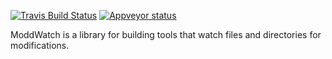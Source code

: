 
[![Travis Build Status](https://travis-ci.org/cortesi/moddwatch.svg?branch=master)](https://travis-ci.org/cortesi/modd)
[![Appveyor status](https://ci.appveyor.com/api/projects/status/rgdqhluxr34t9eou/branch/master?svg=true)](https://ci.appveyor.com/project/cortesi/moddwatch/branch/master)

ModdWatch is a library for building tools that watch files and directories for
modifications.


